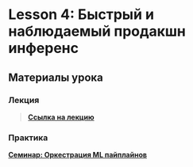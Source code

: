 # Lesson 4: Быстрый и наблюдаемый продакшн инференс

## Материалы урока

### Лекция
> **[Ссылка на лекцию](https://disk.yandex.ru/i/woX6haTENZe7iQ)**

### Практика
**[Семинар: Оркестрация ML пайплайнов](./seminar/README.md)**
